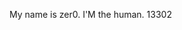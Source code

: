 My name is zer0.
I'M the human.
13302

<!---
zer0-Gal/zer0-Gal is a ✨ special ✨ repository because its `README.md` (this file) appears on your GitHub profile.
You can click the Preview link to take a look at your changes.
--->
